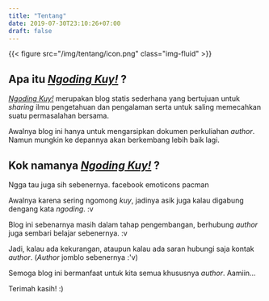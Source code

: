 ```yaml
---
title: "Tentang"
date: 2019-07-30T23:10:26+07:00
draft: false
---
```


{{< figure src="/img/tentang/icon.png" class="img-fluid" >}}

## Apa itu [_Ngoding Kuy!_](http://ngodingkuy.me) ?

 [_Ngoding Kuy!_](http://ngodingkuy.me) merupakan blog statis sederhana yang bertujuan untuk _sharing_ ilmu pengetahuan dan pengalaman serta untuk saling memecahkan suatu permasalahan bersama.

Awalnya blog ini hanya untuk mengarsipkan dokumen perkuliahan *author*. Namun mungkin ke depannya akan berkembang lebih baik lagi.

## Kok namanya  [_Ngoding Kuy!_](http://ngodingkuy.me) ?

Ngga tau juga sih sebenernya. facebook emoticons pacman

Awalnya karena sering ngomong *kuy*, jadinya asik juga kalau digabung dengang kata *ngoding*. :v

Blog ini sebenarnya masih dalam tahap pengembangan, berhubung *author* juga sembari belajar sebenernya. :v

Jadi, kalau ada kekurangan, ataupun kalau ada saran hubungi saja kontak *author*. (*Author* jomblo sebenernya :'v) 

Semoga blog ini bermanfaat untuk kita semua khususnya *author*. Aamiin...

Terimah kasih! :)